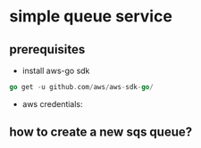 # simple queue service

## prerequisites
- install aws-go sdk
```go
go get -u github.com/aws/aws-sdk-go/
```
- aws credentials: 

## how to create a new sqs queue?
